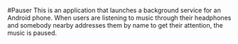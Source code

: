#Pauser
This is an application that launches a background service for an Android phone. When users are listening to music through their headphones and somebody nearby addresses them by name to get their attention, the music is paused.
